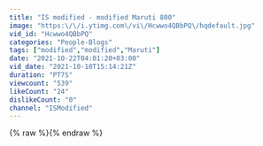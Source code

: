 ```yaml
---
title: "IS modified - modified Maruti 800"
image: "https:\/\/i.ytimg.com\/vi\/Hcwwo4QBbPQ\/hqdefault.jpg"
vid_id: "Hcwwo4QBbPQ"
categories: "People-Blogs"
tags: ["modified","modified","Maruti"]
date: "2021-10-22T04:01:20+03:00"
vid_date: "2021-10-10T15:14:21Z"
duration: "PT7S"
viewcount: "539"
likeCount: "24"
dislikeCount: "0"
channel: "ISModified"
---
```

{% raw %}{% endraw %}
